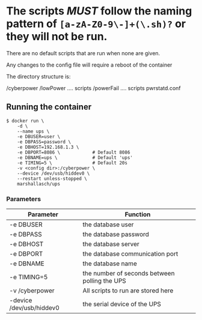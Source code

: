 


# The scripts *MUST* follow the naming pattern of `[a-zA-Z0-9\-]+(\.sh)?` or they will not be run.

There are no default scripts that are run when none are given.

Any changes to the config file will require a reboot of the container

The directory structure is:

/cyberpower
	/lowPower
		.... scripts
	/powerFail
		.... scripts
	pwrstatd.conf


## Running the container

```
$ docker run \
	-d \
	--name ups \
	-e DBUSER=user \
	-e DBPASS=password \
	-e DBHOST=192.168.1.3 \
	-e DBPORT=8086 \  			# Default 8086
	-e DBNAME=ups \   			# Default 'ups'
	-e TIMING=5 \     			# Default 20s
	-v <config dir>:/cyberpower \
	--device /dev/usb/hiddev0 \
	--restart unless-stopped \
	marshallasch/ups
```

### Parameters

|  Parameter  | Function |
| ---------- | ------ |
| -e DBUSER | the database user |
| -e DBPASS | the database password |
| -e DBHOST | the database server |
| -e DBPORT | the database communication port |
| -e DBNAME | the database name |
| -e TIMING=5 | the number of seconds between polling the UPS |
| -v /cyberpower | All scripts to run are stored here |
| -device /dev/usb/hiddev0 | the serial device of the UPS |



